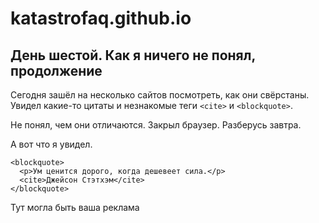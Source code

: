 # katastrofaq.github.io
<!DOCTYPE html>
<html lang="ru">
<head>
    <meta charset="UTF-8">
    <meta name="viewport" content="width=device-width, initial-scale=1.0">
    <title>Document</title>
    <link rel="stylesheet" href="style.css">
</head>
<body>
    <main>
      <article>
        <h1>День шестой.          Как я                         ничего не        понял, продолжение</h1>
        <p class="nowrap">Сегодня зашёл на несколько сайтов посмотреть, как они свёрстаны. Увидел какие-то цитаты и незнакомые теги <code>&lt;cite&gt;</code> и <code>&lt;blockquote&gt;</code>.</p>
        <p class="like-pre">Не понял,
  чем они отличаются.
    Закрыл браузер.
      Разберусь завтра.</p>
        <p>А вот что я увидел.</p>
        <pre><code>&lt;blockquote&gt;
  &lt;p&gt;Ум ценится дорого, когда дешевеет сила.&lt;/p&gt;
  &lt;cite&gt;Джейсон Стэтхэм&lt;/cite&gt;
&lt;/blockquote&gt;</code></pre>
      </article>
      <aside class="partnership">
        Тут могла быть ваша реклама
      </aside>
    </main>
</body>
</html>
